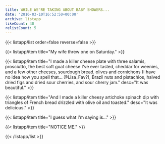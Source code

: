 ```yaml
---
title: WHILE WE'RE TAKING ABOUT BABY SHOWERS...
date: '2016-03-10T16:52:50+00:00'
archive: listapp
likeCount: 40
relistCount: 5
---
```


<!--more-->

{{< listapp/list order=false reverse=false >}}

   {{< listapp/item title="My wife threw one on Saturday." >}}

   {{< listapp/item title="I made a killer cheese plate with three salamis, prosciutto, the best soft goat cheese I've ever tasted, cheddar for weenies, and a few other cheeses, sourdough bread, olives and cornichons (I have no idea how you spell that... @Lisa_Fav?), Brazil nuts and pistachios, halved dried figs and dried sour cherries, and sour cherry jam."
      desc="It was beautiful." >}}

   {{< listapp/item title="And I made a killer cheesy artichoke spinach dip with triangles of French bread drizzled with olive oil and toasted."
      desc="It was delicious." >}}

   {{< listapp/item title="I guess what I'm saying is..." >}}

   {{< listapp/item title="NOTICE ME." >}}

{{< /listapp/list >}}
